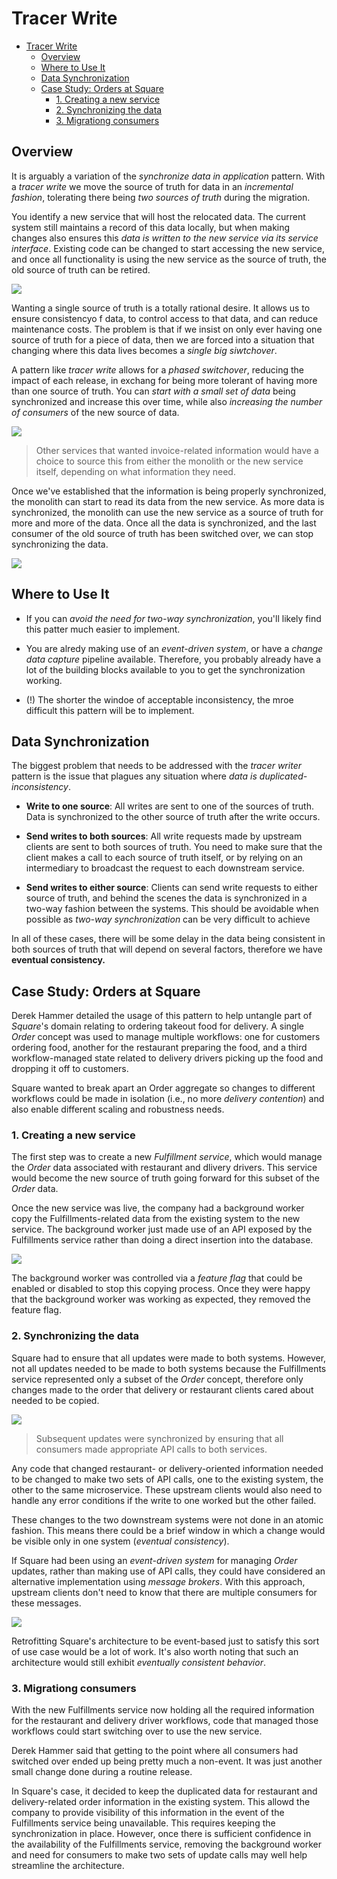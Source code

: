 # Tracer Write

- [Tracer Write](#tracer-write)
  - [Overview](#overview)
  - [Where to Use It](#where-to-use-it)
  - [Data Synchronization](#data-synchronization)
  - [Case Study: Orders at Square](#case-study-orders-at-square)
    - [1. Creating a new service](#1-creating-a-new-service)
    - [2. Synchronizing the data](#2-synchronizing-the-data)
    - [3. Migrationg consumers](#3-migrationg-consumers)

## Overview

It is arguably a variation of the *synchronize data in application* pattern. With a *tracer write* we move the source of truth for data in an *incremental fashion*, tolerating there being *two sources of truth* during the migration.

You identify a new service that will host the relocated data. The current system still maintains a record of this data locally, but when making changes also ensures this *data is written to the new service via its service interface*. Existing code can be changed to start accessing the new service, and once all functionality is using the new service as the source of truth, the old source of truth can be retired.

![](2021-11-14-11-54-06.png)

Wanting a single source of truth is a totally rational desire. It allows us to ensure consistencyo f data, to control access to that data, and can reduce maintenance costs. The problem is that if we insist on only ever having one source of truth for a piece of data, then we are forced into a situation that changing where this data lives becomes a *single big siwtchover*.

A pattern like *tracer write* allows for a *phased switchover*, reducing the impact of each release, in exchang for being more tolerant of having more than one source of truth. You can *start with a small set of data* being synchronized and increase this over time, while also *increasing the number of consumers* of the new source of data.

![](2021-11-14-11-59-17.png)

> Other services that wanted invoice-related information would have a choice to source this from either the monolith or the new service itself, depending on what information they need.

Once we've established that the information is being properly synchronized, the monolith can start to read its data from the new service. As more data is synchronized, the monolith can use the new service as a source of truth for more and more of the data. Once all the data is synchronized, and the last consumer of the old source of truth has been switched over, we can stop synchronizing the data.

![](2021-11-14-12-02-07.png)

## Where to Use It

* If you can *avoid the need for two-way synchronization*, you'll likely find this patter much easier to implement.

* You are alredy making use of an *event-driven system*, or have a *change data capture* pipeline available. Therefore, you probably already have a lot of the building blocks available to you to get the synchronization working.

* (!) The shorter the windoe of acceptable inconsistency, the mroe difficult this pattern will be to implement.

## Data Synchronization

The biggest problem that needs to be addressed with the *tracer writer* pattern is the issue that plagues any situation where *data is duplicated-inconsistency*.

* **Write to one source**: All writes are sent to one of the sources of truth. Data is synchronized to the other source of truth after the write occurs.

* **Send writes to both sources**: All write requests made by upstream clients are sent to both sources of truth. You need to make sure that the client makes a call to each source of truth itself, or by relying on an intermediary to broadcast the request to each downstream service.

* **Send writes to either source**: Clients can send write requests to either source of truth, and behind the scenes the data is synchronized in a two-way fashion between the systems. This should be avoidable when possible as *two-way synchronization* can be very difficult to achieve

In all of these cases, there will be some delay in the data being consistent in both sources of truth that will depend on several factors, therefore we have **eventual consistency.**

## Case Study: Orders at Square

Derek Hammer detailed the usage of this pattern to help untangle part of *Square*'s domain relating to ordering takeout food for delivery. A single *Order* concept was used to manage multiple workflows: one for customers ordering food, another for the restaurant preparing the food, and a third workflow-managed state related to delivery drivers picking up the food and dropping it off to customers.

Square wanted to break apart an Order aggregate so changes to different workflows could be made in isolation (i.e., no more *delivery contention*) and also enable different scaling and robustness needs.

### 1. Creating a new service

The first step was to create a new *Fulfillment service*, which would manage the *Order* data associated with restaurant and dlivery drivers. This service would become the new source of truth going forward for this subset of the *Order* data.

Once the new service was live, the company had a background worker copy the Fulfillments-related data from the existing system to the new service. The background worker just made use of an API exposed by the Fulfillments service rather than doing a direct insertion into the database.

![](2021-11-14-12-06-30.png)

The background worker was controlled via a *feature flag* that could be enabled or disabled to stop this copying process. Once they were happy that the background worker was working as expected, they removed the feature flag.

### 2. Synchronizing the data

Square had to ensure that all updates were made to both systems. However, not all updates needed to be made to both systems because the Fulfillments service represented only a subset of the *Order* concept, therefore only changes made to the order that delivery or restaurant clients cared about needed to be copied.

![](2021-11-14-12-13-48.png)

> Subsequent updates were synchronized by ensuring that all consumers made appropriate API calls to both services.

Any code that changed restaurant- or delivery-oriented information needed to be changed to make two sets of API calls, one to the existing system, the other to the same microservice. These upstream clients would also need to handle any error conditions if the write to one worked but the other failed.

These changes to the two downstream systems were not done in an atomic fashion. This means there could be a brief window in which a change would be visible only in one system (*eventual consistency*).

If Square had been using an *event-driven system* for managing *Order* updates, rather than making use of API calls, they could have considered an alternative implementation using *message brokers*. With this approach, upstream clients don't need to know that there are multiple consumers for these messages.

![](2021-11-14-12-16-38.png)

Retrofitting Square's architecture to be event-based just to satisfy this sort of use case would be a lot of work. It's also worth noting that such an architecture would still exhibit *eventually consistent behavior*.

### 3. Migrationg consumers

With the new Fulfillments service now holding all the required information for the restaurant and delivery driver workflows, code that managed those workflows could start switching over to use the new service.

Derek Hammer said that getting to the point where all consumers had switched over ended up being pretty much a non-event. It was just another small change done during a routine release.

In Square's case, it decided to keep the duplicated data for restaurant and delivery-related order information in the existing system. This allowd the company to provide visibility of this information in the event of the Fulfillments service being unavailable. This requires keeping the synchronization in place. However, once there is sufficient confidence in the availability of the Fulfillments service, removing the background worker and need for consumers to make two sets of update calls may well help streamline the architecture.

